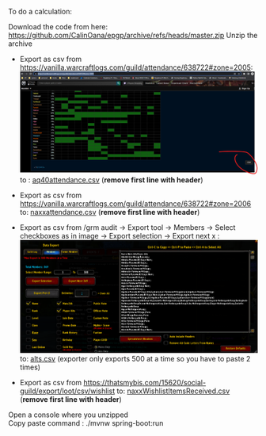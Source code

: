 To do a calculation:

Download the code from here:
https://github.com/CalinOana/epgp/archive/refs/heads/master.zip
Unzip the archive

* Export as csv from https://vanilla.warcraftlogs.com/guild/attendance/638722#zone=2005:
  ![img.png](img.png)
  to :
  [aq40attendance.csv](aq40attendance.csv) (**remove first line with header**)

* Export as csv from https://vanilla.warcraftlogs.com/guild/attendance/638722#zone=2006
  to:
  [naxxattendance.csv](naxxattendance.csv) (**remove first line with header**)

* Export as csv from /grm audit -> Export tool -> Members -> Select checkboxes as in image -> Export selection -> Export
  next x :
  ![img_1.png](img_1.png)
  to:
  [alts.csv](alts.csv) (exporter only exports 500 at a time so you have to paste 2 times)


* Export as csv from https://thatsmybis.com/15620/social-guild/export/loot/csv/wishlist to:
  [naxxWishlistItemsReceived.csv](naxxWishlistItemsReceived.csv) (**remove first line with header**)

Open a console where you unzipped  
Copy paste command :
./mvnw spring-boot:run
